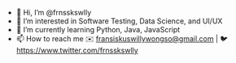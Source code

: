 - 👋 Hi, I’m @frnsskswlly
- 👀 I’m interested in Software Testing, Data Science, and UI/UX
- 🌱 I’m currently learning Python, Java, JavaScript
- 📫 How to reach me ✉️ fransiskuswillywongso@gmail.com | 🐦 https://www.twitter.com/frnsskswlly

<!---
frnsskswlly/frnsskswlly is a ✨ special ✨ repository because its `README.md` (this file) appears on your GitHub profile.
You can click the Preview link to take a look at your changes.
--->
